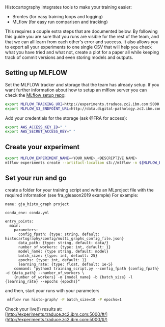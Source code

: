 Histocartography integrates tools to make your training easier:
- Brontes (for easy training loops and logging)
- MLflow (for easy run comparison and tracking)

This requires a couple extra steps that are documented below. 
By following this guide you are sure that you runs are visible for the rest of 
the team, and that we can all learn from each other's error and success.
It also allows you to export all your experiments to one single CSV that will 
help you check what you have tried and what not, create a plot for a paper all 
while keeping track of commit versions and even storing models and outputs.


## Setting up MLFLOW 

Set the MLFLOW tracker and storage that the team has already setup. 
If you want further information about how to setup an mlflow server 
you can check the [MLflow setup repo](https://github.ibm.com/CHCLS/mlflow_setup):
```sh
export MLFLOW_TRACKING_URI=http://experiments.traduce.zc2.ibm.com:5000
export MLFLOW_S3_ENDPOINT_URL=http://data.digital-pathology.zc2.ibm.com:9000
```

Add your credentials for the storage (ask @FRA for access):
```sh
export AWS_ACCESS_KEY_ID=" "
export AWS_SECRET_ACCESS_KEY=" "
```


## Create your experiment
```sh
export MLFLOW_EXPERIMENT_NAME=<YOUR_NAME>_<DESCRIPTIVE NAME>
mlflow experiments create --artifact-location s3://mlflow -n ${MLFLOW_EXPERIMENT_NAME}
```

## Set your run and go
create a folder for your training script and write an MLproject file with the
required information (see fra_gleason2019 example)
For example: 
```
name: gja_histo_graph project

conda_env: conda.yml

entry_points:
  main:
    parameters:
      config_fpath: {type: string, default: histocartography/config/multi_graphs_config_file.json}
      data_path: {type: string, default: data/}
      number_of_workers: {type: int, default: 1}
      model_name: {type string, default: model}
      batch_size: {type: int, default: 25}
      epochs: {type: int, default: 1}
      learning_rate: {type: float, default: 1e-5}
    command: "python3 training_script.py --config_fpath {config_fpath} -d {data_path} --number_of_workers \
    {number_of_workers} -n {model_name} -b {batch_size} -l {learning_rate} --epochs {epochs}"
```

and then, start your runs with your parameters
```sh
 mlflow run histo-graph/ -P batch_size=10 -P epochs=1 
```

Check your live(!) results at: 
[http://experiments.traduce.zc2.ibm.com:5000/#/](http://experiments.traduce.zc2.ibm.com:5000/#/)
